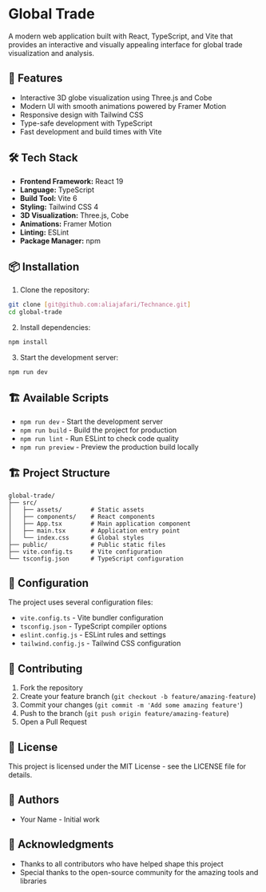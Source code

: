 # Global Trade

A modern web application built with React, TypeScript, and Vite that provides an interactive and visually appealing interface for global trade visualization and analysis.

## 🚀 Features

- Interactive 3D globe visualization using Three.js and Cobe
- Modern UI with smooth animations powered by Framer Motion
- Responsive design with Tailwind CSS
- Type-safe development with TypeScript
- Fast development and build times with Vite

## 🛠️ Tech Stack

- **Frontend Framework:** React 19
- **Language:** TypeScript
- **Build Tool:** Vite 6
- **Styling:** Tailwind CSS 4
- **3D Visualization:** Three.js, Cobe
- **Animations:** Framer Motion
- **Linting:** ESLint
- **Package Manager:** npm

## 📦 Installation

1. Clone the repository:
```bash
git clone [git@github.com:aliajafari/Technance.git]
cd global-trade
```

2. Install dependencies:
```bash
npm install
```

3. Start the development server:
```bash
npm run dev
```

## 🏗️ Available Scripts

- `npm run dev` - Start the development server
- `npm run build` - Build the project for production
- `npm run lint` - Run ESLint to check code quality
- `npm run preview` - Preview the production build locally

## 🏗️ Project Structure

```
global-trade/
├── src/
│   ├── assets/        # Static assets
│   ├── components/    # React components
│   ├── App.tsx        # Main application component
│   ├── main.tsx       # Application entry point
│   └── index.css      # Global styles
├── public/            # Public static files
├── vite.config.ts     # Vite configuration
└── tsconfig.json      # TypeScript configuration
```

## 🔧 Configuration

The project uses several configuration files:
- `vite.config.ts` - Vite bundler configuration
- `tsconfig.json` - TypeScript compiler options
- `eslint.config.js` - ESLint rules and settings
- `tailwind.config.js` - Tailwind CSS configuration

## 🤝 Contributing

1. Fork the repository
2. Create your feature branch (`git checkout -b feature/amazing-feature`)
3. Commit your changes (`git commit -m 'Add some amazing feature'`)
4. Push to the branch (`git push origin feature/amazing-feature`)
5. Open a Pull Request

## 📝 License

This project is licensed under the MIT License - see the LICENSE file for details.

## 👥 Authors

- Your Name - Initial work

## 🙏 Acknowledgments

- Thanks to all contributors who have helped shape this project
- Special thanks to the open-source community for the amazing tools and libraries
